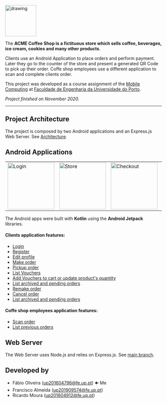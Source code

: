 <img src="https://i.imgur.com/tfXskRz.png" alt="drawing" width="100"/>

The **ACME Coffee Shop is a fictituous store which sells coffee, beverages, ice cream, cookies and many other products**. 

Clients use an Android Application to place orders and perform payment. Later they go to the counter of the store and present a generated QR Code to pick up their order.
Coffe shop employees use a different application to scan and complete clients order.

This project was developed as a course assignment of the [Mobile Computing](https://sigarra.up.pt/feup/en/ucurr_geral.ficha_uc_view?pv_ocorrencia_id=459516) at [Faculdade de Engenharia da Universidade do Porto](https://sigarra.up.pt/feup/en).

*Project finished on November 2020.*

------

## Project Architecture

The project is composed by two Android applications and an Express.js Web Server. See [Architecture](https://i.imgur.com/RPOlSkC.png).

## Android Applications

<table>
 <tbody>
  <tr>
   <td>
<img src="https://i.imgur.com/aoIJrH5.png" alt="Login" width="150"/>
   </td>
   <td>
<img src="https://i.imgur.com/Pf8l6A6.png" alt="Store" width="150"/>
   </td>
   <td>
<img src="https://i.imgur.com/5BmRfVs.png" alt="Checkout" width="150"/>
   </td>
   <td>
<img src="https://i.imgur.com/M46yVEi.png" alt="Pending Order" width="150"/>
   </td>
  </tr>
 </tbody>
</table>

The Android apps were built with **Kotlin** using the **Android Jetpack** libraries.

#### Clients application features: 

* [Login](https://i.imgur.com/UIXYvS4.gif)
* [Register](https://i.imgur.com/mcTvtmC.gif)
* [Edit profile](https://i.imgur.com/33jbKcC.gif)
* [Make order](https://i.imgur.com/zj17Pkf.gif)
* [Pickup order](https://i.imgur.com/afuckCi.gif)
* [List Vouchers](https://i.imgur.com/VKzmR96.gif)
* [Add Vouchers to cart or update product's quantity](https://i.imgur.com/BuSsyF1.gif)
* [List archived and pending orders](https://i.imgur.com/g91KKYh.gif)
* [Remake order](https://i.imgur.com/w9MQuWf.gif)
* [Cancel order](https://i.imgur.com/Bba7I0Q.gif)
* [List archived and pending orders](https://i.imgur.com/g91KKYh.gif)
 
#### Coffe shop employees application features: 

* [Scan order](https://i.imgur.com/fHyOSDl.gif)
* [List previous orders](https://i.imgur.com/4up3i5C.gif)

## Web Server

The Web Server uses Node.js and relies on Express.js. See [main branch](https://github.com/Erroler/Coffee-Shop-App/tree/main).

## Developed by
* Fábio Oliveira (up201604796@fe.up.pt) 🠈 Me
* Francisco Almeida (up201909574@fe.up.pt)
* Ricardo Moura (up201604912@fe.up.pt)
